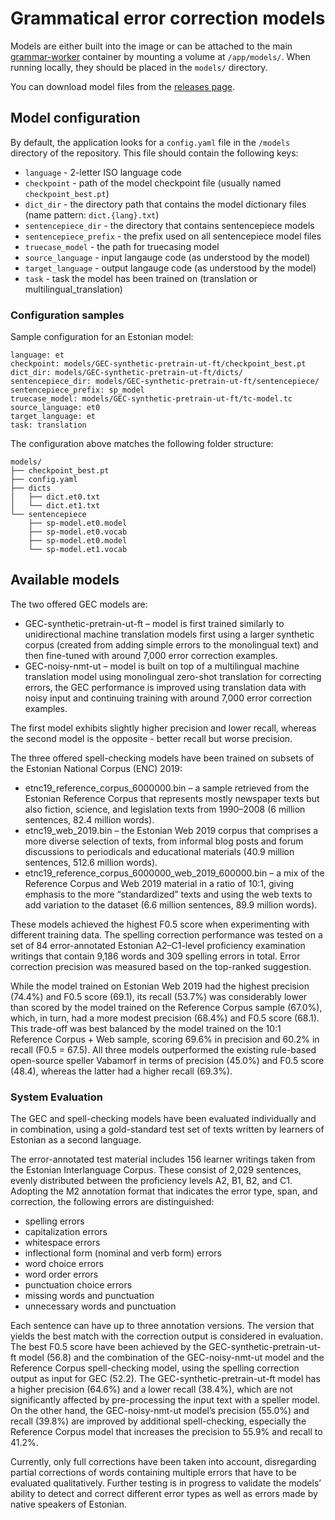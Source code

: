 # Grammatical error correction models

Models are either built into the image or can be attached to the
main [grammar-worker](https://github.com/tartunlp/grammar-worker) container by mounting a volume at `/app/models/`. When
running locally, they should be placed in the `models/` directory.

You can download model files from the [releases page](https://github.com/TartuNLP/grammar-worker/releases).

## Model configuration

By default, the application looks for a `config.yaml` file in the `/models` directory
of the repository. This file should contain the following keys:

- `language` - 2-letter ISO language code
- `checkpoint` - path of the model checkpoint file (usually named `checkpoint_best.pt`)
- `dict_dir` - the directory path that contains the model dictionary files (name pattern: `dict.{lang}.txt`)
- `sentencepiece_dir` - the directory that contains sentencepiece models
- `sentencepiece_prefix` - the prefix used on all sentencepiece model files
- `truecase_model` - the path for truecasing model
- `source_language` - input langauge code (as understood by the model)
- `target_language` - output langauge code (as understood by the model)
- `task` - task the model has been trained on (translation or multilingual_translation)

### Configuration samples

Sample configuration for an Estonian model:

```
language: et
checkpoint: models/GEC-synthetic-pretrain-ut-ft/checkpoint_best.pt
dict_dir: models/GEC-synthetic-pretrain-ut-ft/dicts/
sentencepiece_dir: models/GEC-synthetic-pretrain-ut-ft/sentencepiece/
sentencepiece_prefix: sp_model
truecase_model: models/GEC-synthetic-pretrain-ut-ft/tc-model.tc
source_language: et0
target_language: et
task: translation
```

The configuration above matches the following folder structure:

```
models/
├── checkpoint_best.pt
├── config.yaml
├── dicts
│   ├── dict.et0.txt
│   └── dict.et1.txt
└── sentencepiece
    ├── sp-model.et0.model
    ├── sp-model.et0.vocab
    ├── sp-model.et0.model
    └── sp-model.et1.vocab
```

## Available models

The two offered GEC models are:

* GEC-synthetic-pretrain-ut-ft – model is first trained similarly to unidirectional machine translation models first using a larger synthetic corpus (created from adding simple errors to the monolingual text) and then fine-tuned with around 7,000 error correction examples. 
* GEC-noisy-nmt-ut – model is built on top of a multilingual machine translation model using monolingual zero-shot translation for correcting errors, the GEC performance is improved using translation data with noisy input and continuing training with around 7,000 error correction examples.

The first model exhibits slightly higher precision and lower recall, whereas the second model is the opposite - better recall but worse precision.

The three offered spell-checking models have been trained on subsets of the Estonian National Corpus (ENC) 2019:

* etnc19_reference_corpus_6000000.bin – a sample retrieved from the Estonian Reference Corpus that represents mostly newspaper texts but also fiction, science, and legislation texts from 1990–2008 (6 million sentences, 82.4 million words).
* etnc19_web_2019.bin – the Estonian Web 2019 corpus that comprises a more diverse selection of texts, from informal blog posts and forum discussions to periodicals and educational materials (40.9 million sentences, 512.6 million words).
* etnc19_reference_corpus_6000000_web_2019_600000.bin – a mix of the Reference Corpus and Web 2019 material in a ratio of 10:1, giving emphasis to the more “standardized” texts and using the web texts to add variation to the dataset (6.6 million sentences, 89.9 million words).

These models achieved the highest F0.5 score when experimenting with different training data. The spelling correction performance was tested on a set of 84 error-annotated Estonian A2–C1-level proficiency examination writings that contain 9,186 words and 309 spelling errors in total. Error correction precision was measured based on the top-ranked suggestion.

While the model trained on Estonian Web 2019 had the highest precision (74.4%) and F0.5 score (69.1), its recall (53.7%) was considerably lower than scored by the model trained on the Reference Corpus sample (67.0%), which, in turn, had a more modest precision (68.4%) and F0.5 score (68.1). This trade-off was best balanced by the model trained on the 10:1 Reference Corpus + Web sample, scoring 69.6% in precision and 60.2% in recall (F0.5 = 67.5). All three models outperformed the existing rule-based open-source speller Vabamorf in terms of precision (45.0%) and F0.5 score (48.4), whereas the latter had a higher recall (69.3%).

### System Evaluation

The GEC and spell-checking models have been evaluated individually and in combination, using a gold-standard test set of texts written by learners of Estonian as a second language.

The error-annotated test material includes 156 learner writings taken from the Estonian Interlanguage Corpus. These consist of 2,029 sentences, evenly distributed between the proficiency levels A2, B1, B2, and C1. Adopting the M2 annotation format that indicates the error type, span, and correction, the following errors are distinguished:

* spelling errors
* capitalization errors
* whitespace errors
* inflectional form (nominal and verb form) errors
* word choice errors
* word order errors
* punctuation choice errors
* missing words and punctuation
* unnecessary words and punctuation

Each sentence can have up to three annotation versions. The version that yields the best match with the correction output is considered in evaluation.
The best F0.5 score have been achieved by the GEC-synthetic-pretrain-ut-ft model (56.8) and the combination of the GEC-noisy-nmt-ut model and the Reference Corpus spell-checking model, using the spelling correction output as input for GEC (52.2). The GEC-synthetic-pretrain-ut-ft  model has a higher precision (64.6%) and a lower recall (38.4%), which are not significantly affected by pre-processing the input text with a speller model. On the other hand, the GEC-noisy-nmt-ut model’s precision (55.0%) and recall (39.8%) are improved by additional spell-checking, especially the Reference Corpus model that increases the precision to 55.9% and recall to 41.2%.

Currently, only full corrections have been taken into account, disregarding partial corrections of words containing multiple errors that have to be evaluated qualitatively. Further testing is in progress to validate the models’ ability to detect and correct different error types as well as errors made by native speakers of Estonian.
